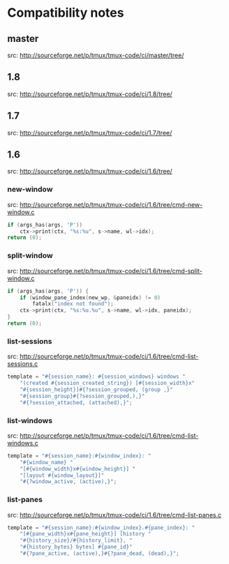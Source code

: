 # Compatibility notes

## master

src: <http://sourceforge.net/p/tmux/tmux-code/ci/master/tree/>

## 1.8

src: <http://sourceforge.net/p/tmux/tmux-code/ci/1.8/tree/>

## 1.7

src: <http://sourceforge.net/p/tmux/tmux-code/ci/1.7/tree/>

## 1.6

src: <http://sourceforge.net/p/tmux/tmux-code/ci/1.6/tree/>

### new-window

src:
<http://sourceforge.net/p/tmux/tmux-code/ci/1.6/tree/cmd-new-window.c>

```c
if (args_has(args, 'P'))
    ctx->print(ctx, "%s:%u", s->name, wl->idx);
return (0);
```

### split-window

src:
<http://sourceforge.net/p/tmux/tmux-code/ci/1.6/tree/cmd-split-window.c>

```c
if (args_has(args, 'P')) {
    if (window_pane_index(new_wp, &paneidx) != 0)
        fatalx("index not found");
    ctx->print(ctx, "%s:%u.%u", s->name, wl->idx, paneidx);
}
return (0);
```

### list-sessions

src:
<http://sourceforge.net/p/tmux/tmux-code/ci/1.6/tree/cmd-list-sessions.c>

```c
template = "#{session_name}: #{session_windows} windows "
    "(created #{session_created_string}) [#{session_width}x"
    "#{session_height}]#{?session_grouped, (group ,}"
    "#{session_group}#{?session_grouped,),}"
    "#{?session_attached, (attached),}";
```

### list-windows

src:
<http://sourceforge.net/p/tmux/tmux-code/ci/1.6/tree/cmd-list-windows.c>

```c
template = "#{session_name}:#{window_index}: "
    "#{window_name} "
    "[#{window_width}x#{window_height}] "
    "[layout #{window_layout}]"
    "#{?window_active, (active),}";
```

### list-panes

src:
<http://sourceforge.net/p/tmux/tmux-code/ci/1.6/tree/cmd-list-panes.c>

```c
template = "#{session_name}:#{window_index}.#{pane_index}: "
    "[#{pane_width}x#{pane_height}] [history "
    "#{history_size}/#{history_limit}, "
    "#{history_bytes} bytes] #{pane_id}"
    "#{?pane_active, (active),}#{?pane_dead, (dead),}";
```
